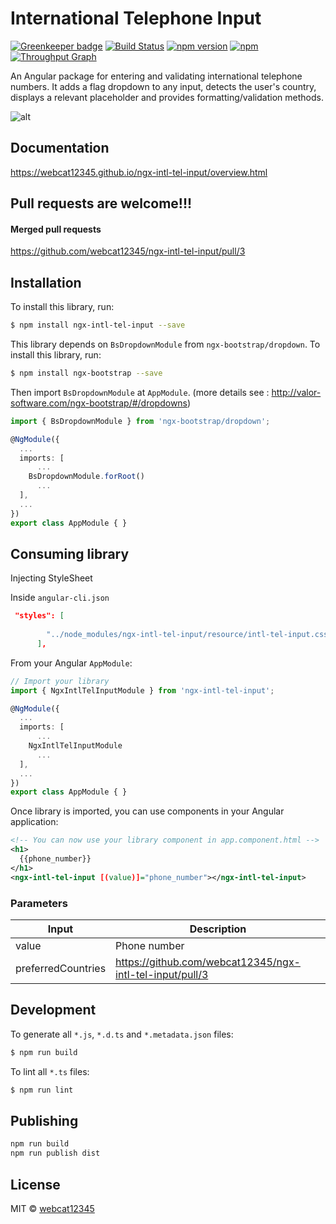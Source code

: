 # International Telephone Input

[![Greenkeeper badge](https://badges.greenkeeper.io/webcat12345/ngx-intl-tel-input.svg)](https://greenkeeper.io/)
[![Build Status](https://travis-ci.org/webcat12345/ngx-intl-tel-input.svg?branch=master)](https://travis-ci.org/webcat12345/ngx-intl-tel-input) [![npm version](https://badge.fury.io/js/ngx-intl-tel-input.svg)](https://badge.fury.io/js/ngx-intl-tel-input) [![npm](https://img.shields.io/npm/dm/localeval.svg)](https://www.npmjs.com/package/ngx-intl-tel-input)
[![Throughput Graph](https://graphs.waffle.io/webcat12345/ngx-intl-tel-input/throughput.svg)](https://waffle.io/webcat12345/ngx-intl-tel-input/metrics)


An Angular package for entering and validating international telephone numbers. It adds a flag dropdown to any input, detects the user's country, displays a relevant placeholder and provides formatting/validation methods.

![alt](ngx-intl-tel-input.jpg)

## Documentation

https://webcat12345.github.io/ngx-intl-tel-input/overview.html

## Pull requests are welcome!!!

#### Merged pull requests
https://github.com/webcat12345/ngx-intl-tel-input/pull/3

## Installation

To install this library, run:

```bash
$ npm install ngx-intl-tel-input --save
```

This library depends on `BsDropdownModule` from `ngx-bootstrap/dropdown`.
To install this library, run:
```bash
$ npm install ngx-bootstrap --save
```
Then import `BsDropdownModule` at `AppModule`. (more details see : http://valor-software.com/ngx-bootstrap/#/dropdowns)

```typescript
import { BsDropdownModule } from 'ngx-bootstrap/dropdown';

@NgModule({
  ...
  imports: [
      ...
    BsDropdownModule.forRoot()
      ...
  ],
  ...
})
export class AppModule { }
```

## Consuming library

Injecting StyleSheet

Inside `angular-cli.json`
```json
 "styles": [
       
        "../node_modules/ngx-intl-tel-input/resource/intl-tel-input.css"
      ],
```


From your Angular `AppModule`:

```typescript
// Import your library
import { NgxIntlTelInputModule } from 'ngx-intl-tel-input';

@NgModule({
  ...
  imports: [
      ...
    NgxIntlTelInputModule
      ...
  ],
  ...
})
export class AppModule { }
```

Once library is imported, you can use components in your Angular application:

```xml
<!-- You can now use your library component in app.component.html -->
<h1>
  {{phone_number}}
</h1>
<ngx-intl-tel-input [(value)]="phone_number"></ngx-intl-tel-input>
```

### Parameters

| Input | Description |
| ------ | ------ |
| value | Phone number |
| preferredCountries | https://github.com/webcat12345/ngx-intl-tel-input/pull/3 |

## Development

To generate all `*.js`, `*.d.ts` and `*.metadata.json` files:

```bash
$ npm run build
```

To lint all `*.ts` files:

```bash
$ npm run lint
```

## Publishing

```sh
npm run build
npm run publish dist
```

## License

MIT © [webcat12345](mailto:webcat91@gmail.com)